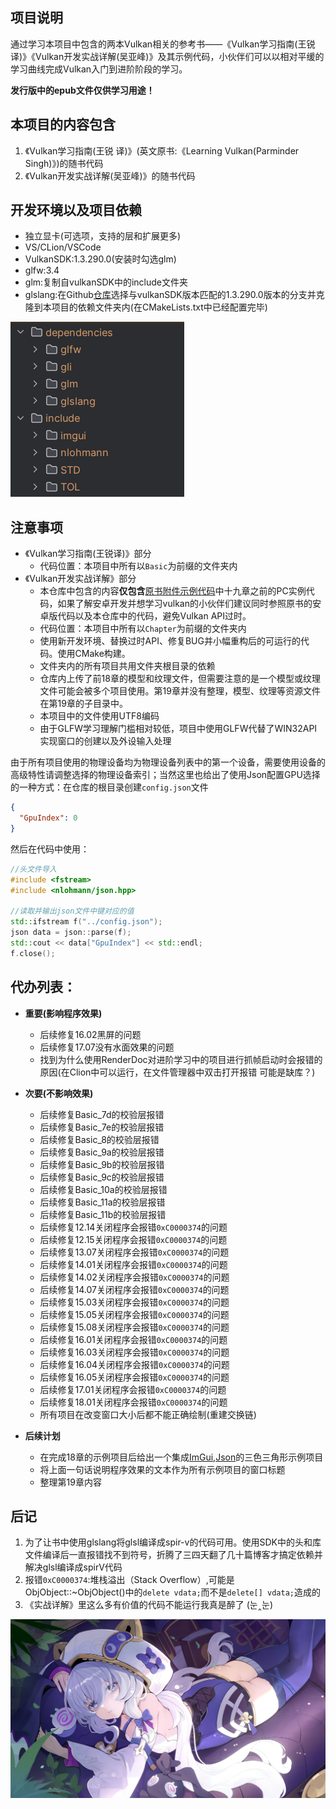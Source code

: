 ## 项目说明

通过学习本项目中包含的两本Vulkan相关的参考书——《Vulkan学习指南(王锐 译)》《Vulkan开发实战详解(吴亚峰)》及其示例代码，小伙伴们可以以相对平缓的学习曲线完成Vulkan入门到进阶阶段的学习。

**发行版中的epub文件仅供学习用途！**

## 本项目的内容包含

1. 《Vulkan学习指南(王锐 译)》(英文原书:《Learning Vulkan(Parminder Singh)》)的随书代码
2. 《Vulkan开发实战详解(吴亚峰)》的随书代码

## 开发环境以及项目依赖

* 独立显卡(可选项，支持的层和扩展更多)
* VS/CLion/VSCode
* VulkanSDK:1.3.290.0(安装时勾选glm)
* glfw:3.4
* glm:复制自vulkanSDK中的include文件夹
* glslang:在Github[仓库](https://github.com/KhronosGroup/glslang)选择与vulkanSDK版本匹配的1.3.290.0版本的分支并克隆到本项目的依赖文件夹内(在CMakeLists.txt中已经配置完毕)

![环境配置](./Assets/环境配置.png)

## 注意事项

* 《Vulkan学习指南(王锐译)》部分
    * 代码位置：本项目中所有以`Basic`为前缀的文件夹内
* 《Vulkan开发实战详解》部分
    * 本仓库中包含的内容**仅包含**[原书附件示例代码](https://www.epubit.com/bookDetails?id=UB6c7827767c54a)中十九章之前的PC实例代码，如果了解安卓开发并想学习vulkan的小伙伴们建议同时参照原书的安卓版代码以及本仓库中的代码，避免Vulkan API过时。
    * 代码位置：本项目中所有以`Chapter`为前缀的文件夹内
    * 使用新开发环境、替换过时API、修复BUG并小幅重构后的可运行的代码。使用CMake构建。
    * 文件夹内的所有项目共用文件夹根目录的依赖
    * 仓库内上传了前18章的模型和纹理文件，但需要注意的是一个模型或纹理文件可能会被多个项目使用。第19章并没有整理，模型、纹理等资源文件在第19章的子目录中。
    * 本项目中的文件使用UTF8编码
    * 由于GLFW学习理解门槛相对较低，项目中使用GLFW代替了WIN32API实现窗口的创建以及外设输入处理

由于所有项目使用的物理设备均为物理设备列表中的第一个设备，需要使用设备的高级特性请调整选择的物理设备索引；当然这里也给出了使用Json配置GPU选择的一种方式：在仓库的根目录创建`config.json`文件

~~~json
{
  "GpuIndex": 0
}
~~~

然后在代码中使用：

~~~ c++
//头文件导入
#include <fstream>
#include <nlohmann/json.hpp>

//读取并输出json文件中键对应的值
std::ifstream f("../config.json");
json data = json::parse(f);
std::cout << data["GpuIndex"] << std::endl;
f.close();
~~~

## 代办列表：

* **重要(影响程序效果)**
    * 后续修复16.02黑屏的问题
    * 后续修复17.07没有水面效果的问题
    * 找到为什么使用RenderDoc对进阶学习中的项目进行抓帧启动时会报错的原因(在Clion中可以运行，在文件管理器中双击打开报错 可能是缺库？)

* **次要(不影响效果)**
    * 后续修复Basic_7d的校验层报错
    * 后续修复Basic_7e的校验层报错
    * 后续修复Basic_8的校验层报错
    * 后续修复Basic_9a的校验层报错
    * 后续修复Basic_9b的校验层报错
    * 后续修复Basic_9c的校验层报错
    * 后续修复Basic_10a的校验层报错
    * 后续修复Basic_11a的校验层报错
    * 后续修复Basic_11b的校验层报错
    * 后续修复12.14关闭程序会报错`0xC0000374`的问题
    * 后续修复12.15关闭程序会报错`0xC0000374`的问题
    * 后续修复13.07关闭程序会报错`0xC0000374`的问题
    * 后续修复14.01关闭程序会报错`0xC0000374`的问题
    * 后续修复14.02关闭程序会报错`0xC0000374`的问题
    * 后续修复14.07关闭程序会报错`0xC0000374`的问题
    * 后续修复15.03关闭程序会报错`0xC0000374`的问题
    * 后续修复15.05关闭程序会报错`0xC0000374`的问题
    * 后续修复15.08关闭程序会报错`0xC0000374`的问题
    * 后续修复16.01关闭程序会报错`0xC0000374`的问题
    * 后续修复16.03关闭程序会报错`0xC0000374`的问题
    * 后续修复16.04关闭程序会报错`0xC0000374`的问题
    * 后续修复16.05关闭程序会报错`0xC0000374`的问题
    * 后续修复17.01关闭程序会报错`0xC0000374`的问题
    * 后续修复18.01关闭程序会报错`0xC0000374`的问题
    * 所有项目在改变窗口大小后都不能正确绘制(重建交换链)

* **后续计划**
  * 在完成18章的示例项目后给出一个集成[ImGui](https://github.com/ocornut/imgui),[Json](https://github.com/nlohmann/json)的三色三角形示例项目
  * 将上面一句话说明程序效果的文本作为所有示例项目的窗口标题
  * 整理第19章内容

## 后记

1. 为了让书中使用glslang将glsl编译成spir-v的代码可用。使用SDK中的头和库文件编译后一直报错找不到符号，折腾了三四天翻了几十篇博客才搞定依赖并解决glsl编译成spirV代码
2. 报错`0xC0000374`:堆栈溢出（Stack Overflow）,可能是ObjObject::~ObjObject()中的`delete vdata;`而不是`delete[] vdata;`造成的
3. 《实战详解》里这么多有价值的代码不能运行我真是醉了 (눈‸눈)

![德莉莎](./Assets/德莉莎.jpg)